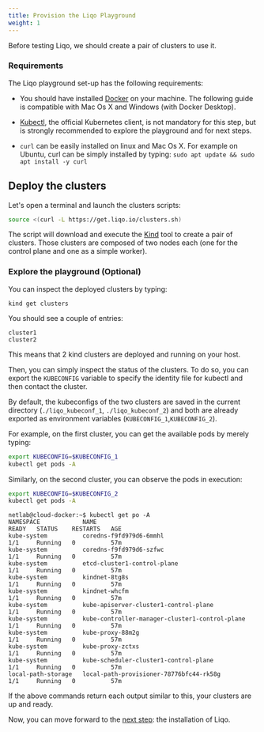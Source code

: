 ```yaml
---
title: Provision the Liqo Playground 
weight: 1
---
```


Before testing Liqo, we should create a pair of clusters to use it.

### Requirements

The Liqo playground set-up has the following requirements:

* You should have installed [Docker](https://docker.io) on your machine. The following guide is compatible with Mac Os X and Windows (with Docker Desktop).

* [Kubectl](https://kubernetes.io/docs/tasks/tools/install-kubectl/), the official Kubernetes client, is not mandatory for this step, but is strongly recommended to explore the playground and for next steps.

* `curl` can be easily installed on linux and Mac Os X. For example on Ubuntu, curl can be simply installed by typing:
`sudo apt update && sudo apt install -y curl`

## Deploy the clusters

Let's open a terminal and launch the clusters scripts:

```bash
source <(curl -L https://get.liqo.io/clusters.sh)
```

The script will download and execute the [Kind](https://kind.sigs.k8s.io) tool to create a pair of clusters. Those clusters are composed of two nodes each (one for the control plane and one as a simple worker).

### Explore the playground (Optional)

You can inspect the deployed clusters by typing:

```
kind get clusters
```

You should see a couple of entries:

```
cluster1
cluster2
```

This means that 2 kind clusters are deployed and running on your host.

Then, you can simply inspect the status of the clusters. To do so, you can export the `KUBECONFIG` variable to specify the identity file for kubectl and then contact the cluster.

By default, the kubeconfigs of the two clusters are saved in the current directory (`./liqo_kubeconf_1`, `./liqo_kubeconf_2`) and both are already exported as environment variables (`KUBECONFIG_1`,`KUBECONFIG_2`).

For example, on the first cluster, you can get the available pods by merely typing:

```bash
export KUBECONFIG=$KUBECONFIG_1
kubectl get pods -A
```

Similarly, on the second cluster, you can observe the pods in execution:

```bash
export KUBECONFIG=$KUBECONFIG_2
kubectl get pods -A
```

```
netlab@cloud-docker:~$ kubectl get po -A
NAMESPACE            NAME                                             READY   STATUS    RESTARTS   AGE
kube-system          coredns-f9fd979d6-6mmhl                          1/1     Running   0          57m
kube-system          coredns-f9fd979d6-szfwc                          1/1     Running   0          57m
kube-system          etcd-cluster1-control-plane                      1/1     Running   0          57m
kube-system          kindnet-8tg8s                                    1/1     Running   0          57m
kube-system          kindnet-whcfm                                    1/1     Running   0          57m
kube-system          kube-apiserver-cluster1-control-plane            1/1     Running   0          57m
kube-system          kube-controller-manager-cluster1-control-plane   1/1     Running   0          57m
kube-system          kube-proxy-88m2g                                 1/1     Running   0          57m
kube-system          kube-proxy-zctxs                                 1/1     Running   0          57m
kube-system          kube-scheduler-cluster1-control-plane            1/1     Running   0          57m
local-path-storage   local-path-provisioner-78776bfc44-rk58g          1/1     Running   0          57m
```

If the above commands return each output similar to this, your clusters are up and ready.

Now, you can move forward to the [next step](../install): the installation of Liqo.
